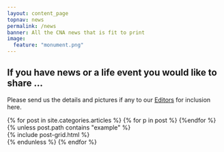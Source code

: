 ```yaml
---
layout: content_page
topnav: news
permalink: /news
banner: All the CNA news that is fit to print
image:
  feature: "monument.png"
---
```


## If you have news or a life event you would like to share ...
Please send us the details and pictures if any to our [Editors](mailto:cornwallisna+news@gmail.com) for inclusion here.

<div class="row">
{% for post in site.categories.articles %}
  <!-- post.path is {{post.path}} -->
  {% for p in post %}
  <!-- p is {{p}} -->
  {%endfor %}
  {% unless post.path contains "example" %}
    <div class="grid_9">
    {% include post-grid.html %}
    </div>
  {% endunless %}
{% endfor %}
</div>
